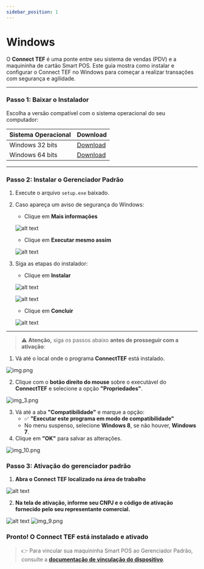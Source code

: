 ```yaml
---
sidebar_position: 1
---
```


# Windows

O **Connect TEF** é uma ponte entre seu sistema de vendas (PDV) e a maquininha de cartão Smart POS. Este guia mostra como instalar e configurar o Connect TEF no Windows para começar a realizar transações com segurança e agilidade.

---

### Passo 1: Baixar o Instalador

Escolha a versão compatível com o sistema operacional do seu computador:

| Sistema Operacional | Download |
|---------------------|----------|
| Windows 32 bits     | [Download](https://arquivos.pdvpos.com.br/connecttef/gerenciador-padrao/instaladores/setup-32.exe) |
| Windows 64 bits     | [Download](https://arquivos.pdvpos.com.br/connecttef/gerenciador-padrao/instaladores/setup-64.exe) |

---

### Passo 2: Instalar o Gerenciador Padrão

1. Execute o arquivo `setup.exe` baixado.
2. Caso apareça um aviso de segurança do Windows:
   - Clique em **Mais informações**
   
   ![alt text](image.png)

   - Clique em **Executar mesmo assim**
   
   ![alt text](image-1.png)

3. Siga as etapas do instalador:

   - Clique em **Instalar**

   ![alt text](image-6.png)

   ![alt text](2.png)

   - Clique em **Concluir**

   ![alt text](image-8.png)

---

> ⚠️ **Atenção,** siga os passos abaixo **antes de prosseguir com a ativação**:

1. Vá até o local onde o programa **ConnectTEF** está instalado.

![img.png](img.png)

2. Clique com o **botão direito do mouse** sobre o executável do **ConnectTEF** e selecione a opção **"Propriedades"**.

![img_3.png](img_3.png)

3. Vá até a aba **"Compatibilidade"** e marque a opção:
   - ✅ **"Executar este programa em modo de compatibilidade"**
   - No menu suspenso, selecione **Windows 8**, se não houver, **Windows 7**.
6. Clique em **"OK"** para salvar as alterações.

![img_10.png](img_10.png)

### Passo 3: Ativação do gerenciador padrão

1. **Abra o Connect TEF localizado na área de trabalho**

![alt text](image-5.png)

2. **Na tela de ativação, informe seu CNPJ e o código de ativação fornecido pelo seu representante comercial.**

![alt text](tela_ativacao_gerenciador_padrao_windows.png) ![img_9.png](img_9.png)

### Pronto! O Connect TEF está instalado e ativado

> 👉 Para vincular sua maquininha Smart POS ao Gerenciador Padrão, consulte a [**documentação de vinculação do dispositivo**](../duvidas/como-vincular-smartpos.md).